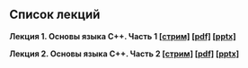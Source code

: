 ## Список лекций

**Лекция 1. Основы языка С++. Часть 1 [[стрим]](https://www.youtube.com/live/OdWB2avxdT4?feature=share) [[pdf]](./lecture_01-02/presentation.pdf) [[pptx]](./lecture_01-02/presentation.pptx)**

**Лекция 2. Основы языка С++. Часть 2 [[стрим]](https://youtube.com/live/mSyd-Sk3smw?feature=share) [[pdf]](./lecture_01-02/presentation.pdf) [[pptx]](./lecture_01-02/presentation.pptx)**
